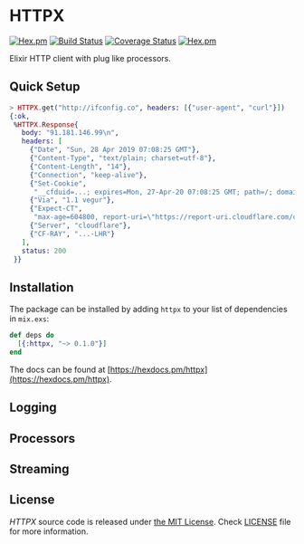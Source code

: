 # HTTPX

[![Hex.pm](https://img.shields.io/hexpm/v/httpx.svg "Hex")](https://hex.pm/packages/httpx)
[![Build Status](https://travis-ci.org/IanLuites/httpx.svg?branch=master)](https://travis-ci.org/IanLuites/httpx)
[![Coverage Status](https://coveralls.io/repos/github/IanLuites/httpx/badge.svg?branch=master)](https://coveralls.io/github/IanLuites/httpx?branch=master)
[![Hex.pm](https://img.shields.io/hexpm/l/httpx.svg "License")](LICENSE)


Elixir HTTP client with plug like processors.

## Quick Setup

```elixir
> HTTPX.get("http://ifconfig.co", headers: [{"user-agent", "curl"}])
{:ok,
 %HTTPX.Response{
   body: "91.181.146.99\n",
   headers: [
     {"Date", "Sun, 28 Apr 2019 07:08:25 GMT"},
     {"Content-Type", "text/plain; charset=utf-8"},
     {"Content-Length", "14"},
     {"Connection", "keep-alive"},
     {"Set-Cookie",
      "__cfduid=...; expires=Mon, 27-Apr-20 07:08:25 GMT; path=/; domain=.ifconfig.co; HttpOnly"},
     {"Via", "1.1 vegur"},
     {"Expect-CT",
      "max-age=604800, report-uri=\"https://report-uri.cloudflare.com/cdn-cgi/beacon/expect-ct\""},
     {"Server", "cloudflare"},
     {"CF-RAY", "...-LHR"}
   ],
   status: 200
 }}
```

## Installation

The package can be installed
by adding `httpx` to your list of dependencies in `mix.exs`:

```elixir
def deps do
  [{:httpx, "~> 0.1.0"}]
end
```

The docs can
be found at [https://hexdocs.pm/httpx](https://hexdocs.pm/httpx).

## Logging

## Processors

## Streaming

## License

_HTTPX_ source code is released under [the MIT License](LICENSE).
Check [LICENSE](LICENSE) file for more information.
